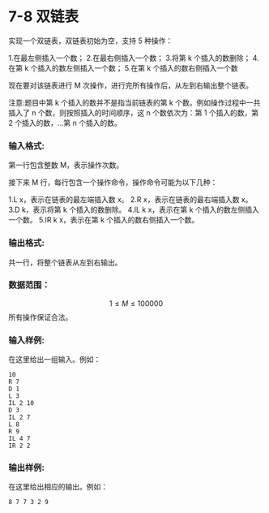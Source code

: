 # 7-8 双链表

实现一个双链表，双链表初始为空，支持 5 种操作：

1.在最左侧插入一个数；
2.在最右侧插入一个数；
3.将第 k 个插入的数删除；
4.在第 k 个插入的数左侧插入一个数；
5.在第 k 个插入的数右侧插入一个数

现在要对该链表进行 M 次操作，进行完所有操作后，从左到右输出整个链表。

注意:题目中第 k 个插入的数并不是指当前链表的第 k 个数。例如操作过程中一共插入了 n 个数，则按照插入的时间顺序，这 n 个数依次为：第 1 个插入的数，第 2 个插入的数，…第 n 个插入的数。



### 输入格式:

第一行包含整数 M，表示操作次数。

接下来 M 行，每行包含一个操作命令，操作命令可能为以下几种：

1.L x，表示在链表的最左端插入数 x。
2.R x，表示在链表的最右端插入数 x。
3.D k，表示将第 k 个插入的数删除。
4.IL k x，表示在第 k 个插入的数左侧插入一个数。
5.IR k x，表示在第 k 个插入的数右侧插入一个数。



### 输出格式:

共一行，将整个链表从左到右输出。

### 数据范围：
$$1≤M≤100000 $$
所有操作保证合法。



### 输入样例:

在这里给出一组输入。例如：

```in
10
R 7
D 1
L 3
IL 2 10
D 3
IL 2 7
L 8
R 9
IL 4 7
IR 2 2
```

### 输出样例:

在这里给出相应的输出。例如：

```out
8 7 7 3 2 9 
```
